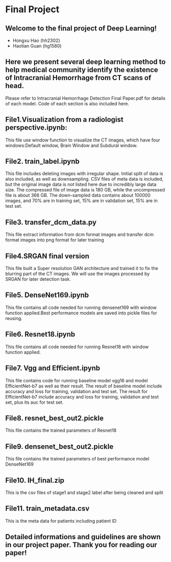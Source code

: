 # Final Project
## Welcome to the final project of Deep Learning!

- Hongxu Hao (hh2302)
- Haotian Guan (hg1580)


## Here we present several deep learning method to help medical community identify the existence of Intracranial Hemorrhage from CT scans of head.
Please refer to Intracranial Hemorrhage Detection Final Paper.pdf for details of each model. Code of each section is also included here. 





## File1.Visualization from a radiologist perspective.ipynb:
This file use window function to visualize the CT images, which have four windows:Default window, Brain Window and Subdural window.


## File2. train_label.ipynb
This file includes deleting images with irregular shape. Initial split of data is also included, 
as well as downsampling. CSV files of meta data is included, but the original image data is not listed here due to incredibly large data size. 
The compressed file of image data is 180 GB, while the uncompressed file is about 366 GB. 
The down-sampled data contains about 100000 images, and 70% are in training set, 15% are in validation set, 15% are in test set. 

## File3. transfer_dcm_data.py
This file extract information from dcm format images and transfer dcm format images into png format for later training


## File4.SRGAN final version
This file built a Super resolution GAN architecture and trained it to fix the blurring part of the CT images. 
We will use the images processed by SRGAN for later detection task. 

## File5. DenseNet169.ipynb
This file contains all code needed for running densenet169 with window function applied.Best performance models are saved into pickle files for reusing. 

## File6. Resnet18.ipynb 
This file contains all code needed for running Resnet18 with window function applied. 

## File7. Vgg and Efficient.ipynb
This file contains code for running baseline model vgg16 and model EfficientNet-b7 as well as 
their result. The result of baseline model include accuracy and loss for training, validation and test set.
The result for EfficientNet-b7 include accuracy and loss for training, validation and test set, plus its auc
for test set.

## File8. resnet_best_out2.pickle
This file contains the trained parameters of  Resnet18

## File9. densenet_best_out2.pickle
This file contains the trained parameters of best performance model DenseNet169

## File10. IH_final.zip
This is the csv files of stage1 and stage2 label after being cleaned and split

## File11. train_metadata.csv
This is the meta data for patients including patient ID

## Detailed informations and guidelines are shown in our project paper. Thank you for reading our paper!







